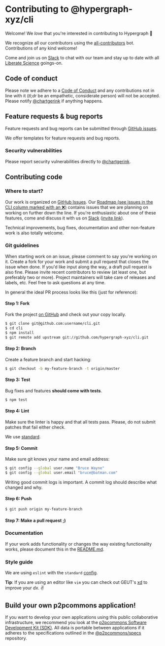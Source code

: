 # Contributing to @hypergraph-xyz/cli

Welcome! We *love* that you're interested in contributing to Hypergraph :purple_heart:

We recognize all our contributors using the [all-contributors](https://github.com/all-contributors/all-contributors) bot. Contributions of any kind welcome!

Come and join us on [Slack](https://join.slack.com/t/libscie/shared_invite/zt-9l0ig1x1-Sxjun7D6056cOUQ2Ai_Bkw) to chat with our team and stay up to date with all [Liberate Science](https://libscie.org) goings-on.

## Code of conduct

Please note we adhere to a [Code of Conduct](https://github.com/hypergraph-xyz/cli/blob/master/CODE_OF_CONDUCT.md) and any contributions not in line with it (*tl;dr* be an empathetic, considerate person) will not be accepted. Please notify [@chartgerink](mailto:chris@libscie.org) if anything happens.

## Feature requests & bug reports

Feature requests and bug reports can be submitted through [GitHub issues](https://github.com/hypergraph-xyz/cli/issues).

We offer templates for feature requests and bug reports.

### Security vulnerabilities

Please report security vulnerabilities directly to [@chartgerink](mailto:chris@libscie.org).

## Contributing code

### Where to start?

Our work is organized on [GitHub Issues](https://github.com/hypergraph-xyz/cli/issues). Our [Roadmap (see issues in the CLI column marked with an ❌)](https://github.com/hypergraph-xyz/desktop/wiki/Roadmap) contains issues that we are planning on working on further down the line. If you're enthusiastic about one of these features, come and discuss it with us on [Slack](https://libscie.slack.com/) ([invite link](https://join.slack.com/t/libscie/shared_invite/zt-9l0ig1x1-Sxjun7D6056cOUQ2Ai_Bkw)).

Technical improvements, bug fixes, documentation and other non-feature work is also totally welcome.

### Git guidelines

When starting work on an issue, please comment to say you're working on it. Create a fork for your work and submit a pull request that closes the issue when done. If you'd like input along the way, a draft pull request is also fine. Please invite recent contributors to review (at least one, but preferably two or more). Project maintainers will take care of releases and labels, etc. Feel free to ask questions at any time.

In general the ideal PR process looks like this (just for reference):

#### Step 1: Fork

Fork the project [on GitHub](https://github.com/hypergraph-xyz/cli) and check out your copy locally.

```bash
$ git clone git@github.com:username/cli.git
$ cd cli
$ npm install
$ git remote add upstream git://github.com/hypergraph-xyz/cli.git
```

#### Step 2: Branch

Create a feature branch and start hacking:

```bash
$ git checkout -b my-feature-branch -t origin/master
```

#### Step 3: Test

Bug fixes and features **should come with tests**. 

```bash
$ npm test
```

#### Step 4: Lint

Make sure the linter is happy and that all tests pass. Please, do not submit patches that fail either check.

We use [standard](https://standardjs.com/).

#### Step 5: Commit

Make sure git knows your name and email address:

```bash
$ git config --global user.name "Bruce Wayne"
$ git config --global user.email "bruce@batman.com"
```

Writing good commit logs is important. A commit log should describe what changed and why.

#### Step 6: Push

```bash
$ git push origin my-feature-branch
```

#### Step 7: Make a pull request ;)

### Documentation

If your work adds functionality or changes the way existing functionality works, please document this in the [README.md](https://github.com/hypergraph-xyz/cli/blob/master/README.md).

### Style guide

We are using `eslint` with the `standard` [config](https://github.com/standard/eslint-config-standard).

**Tip**: If you are using an editor like `vim` you can check out GEUT's [xd](https://github.com/geut/xd) to improve your _dx_. :v:

## Build your own p2pcommons application!

If you want to develop your own applications using this public collaborative infrastructure, we recommend you look at the [p2pcommons Software Development Kit (SDK)](https://github.com/p2pcommons/sdk-js). All data is portable between applications if it adheres to the specifications outlined in the [@p2pcommons/specs](https://github.com/p2pcommons/specs) repository.
